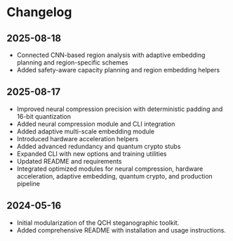 # Changelog

## 2025-08-18
- Connected CNN-based region analysis with adaptive embedding planning and region-specific schemes
- Added safety-aware capacity planning and region embedding helpers

## 2025-08-17
- Improved neural compression precision with deterministic padding and 16-bit quantization
- Added neural compression module and CLI integration
- Added adaptive multi-scale embedding module
- Introduced hardware acceleration helpers
- Added advanced redundancy and quantum crypto stubs
- Expanded CLI with new options and training utilities
- Updated README and requirements
- Integrated optimized modules for neural compression, hardware acceleration, adaptive embedding, quantum crypto, and production pipeline

## 2024-05-16
- Initial modularization of the QCH steganographic toolkit.
- Added comprehensive README with installation and usage instructions.
